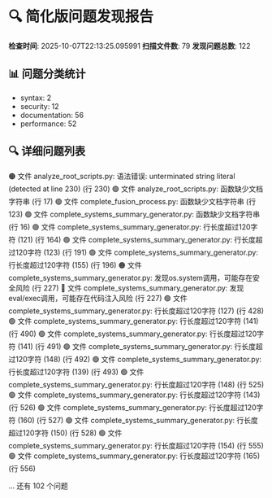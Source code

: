# 🔍 简化版问题发现报告
**检查时间**: 2025-10-07T22:13:25.095991
**扫描文件数**: 79
**发现问题总数**: 122

## 📊 问题分类统计
- syntax: 2
- security: 12
- documentation: 56
- performance: 52

## 🔍 详细问题列表
🟠 文件 analyze_root_scripts.py: 语法错误: unterminated string literal (detected at line 230) (行 230)
🟢 文件 analyze_root_scripts.py: 函数缺少文档字符串 (行 17)
🟢 文件 complete_fusion_process.py: 函数缺少文档字符串 (行 123)
🟢 文件 complete_systems_summary_generator.py: 函数缺少文档字符串 (行 16)
🟢 文件 complete_systems_summary_generator.py: 行长度超过120字符 (121) (行 164)
🟢 文件 complete_systems_summary_generator.py: 行长度超过120字符 (123) (行 191)
🟢 文件 complete_systems_summary_generator.py: 行长度超过120字符 (155) (行 196)
🟠 文件 complete_systems_summary_generator.py: 发现os.system调用，可能存在安全风险 (行 227)
🔴 文件 complete_systems_summary_generator.py: 发现eval/exec调用，可能存在代码注入风险 (行 227)
🟢 文件 complete_systems_summary_generator.py: 行长度超过120字符 (127) (行 428)
🟢 文件 complete_systems_summary_generator.py: 行长度超过120字符 (141) (行 490)
🟢 文件 complete_systems_summary_generator.py: 行长度超过120字符 (141) (行 491)
🟢 文件 complete_systems_summary_generator.py: 行长度超过120字符 (148) (行 492)
🟢 文件 complete_systems_summary_generator.py: 行长度超过120字符 (139) (行 493)
🟢 文件 complete_systems_summary_generator.py: 行长度超过120字符 (148) (行 525)
🟢 文件 complete_systems_summary_generator.py: 行长度超过120字符 (143) (行 526)
🟢 文件 complete_systems_summary_generator.py: 行长度超过120字符 (160) (行 527)
🟢 文件 complete_systems_summary_generator.py: 行长度超过120字符 (150) (行 528)
🟢 文件 complete_systems_summary_generator.py: 行长度超过120字符 (154) (行 555)
🟢 文件 complete_systems_summary_generator.py: 行长度超过120字符 (165) (行 556)

... 还有 102 个问题